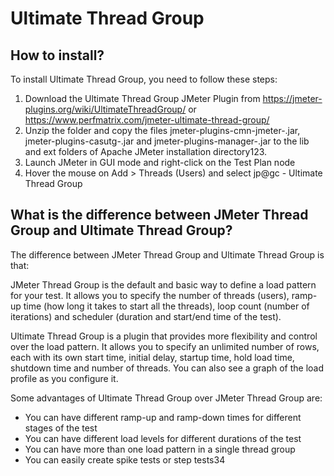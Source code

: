 # Ultimate Thread Group

## How to install?
To install Ultimate Thread Group, you need to follow these steps:

1. Download the Ultimate Thread Group JMeter Plugin from https://jmeter-plugins.org/wiki/UltimateThreadGroup/ or https://www.perfmatrix.com/jmeter-ultimate-thread-group/
2. Unzip the folder and copy the files jmeter-plugins-cmn-jmeter-<version>.jar, jmeter-plugins-casutg-<version>.jar and jmeter-plugins-manager-<version>.jar to the lib and ext folders of Apache JMeter installation directory123.
3. Launch JMeter in GUI mode and right-click on the Test Plan node
4. Hover the mouse on Add > Threads (Users) and select jp@gc - Ultimate Thread Group
  
  
## What is the difference between JMeter Thread Group and Ultimate Thread Group?
The difference between JMeter Thread Group and Ultimate Thread Group is that:

JMeter Thread Group is the default and basic way to define a load pattern for your test. It allows you to specify the number of threads (users), ramp-up time (how long it takes to start all the threads), loop count (number of iterations) and scheduler (duration and start/end time of the test).

Ultimate Thread Group is a plugin that provides more flexibility and control over the load pattern. It allows you to specify an unlimited number of rows, each with its own start time, initial delay, startup time, hold load time, shutdown time and number of threads. You can also see a graph of the load profile as you configure it.
  
Some advantages of Ultimate Thread Group over JMeter Thread Group are:

- You can have different ramp-up and ramp-down times for different stages of the test
- You can have different load levels for different durations of the test
- You can have more than one load pattern in a single thread group
- You can easily create spike tests or step tests34
